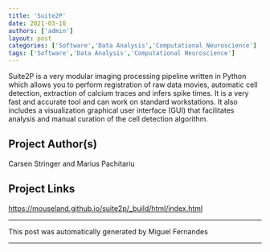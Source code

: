```yaml
---
title: 'Suite2P'
date: 2021-03-16
authors: ['admin']
layout: post
categories: ['Software','Data Analysis','Computational Neuroscience']
tags: ['Software','Data Analysis','Computational Neuroscience']
---
```

Suite2P is a very modular imaging processing pipeline written in Python which allows you to perform registration of raw data movies, automatic cell detection, extraction of calcium traces and infers spike times. It is a very fast and accurate tool and can work on standard workstations. It also includes a visualization graphical user interface (GUI) that facilitates analysis and manual curation of the cell detection algorithm.
## Project Author(s)
Carsen Stringer and Marius Pachitariu
## Project Links
https://mouseland.github.io/suite2p/_build/html/index.html
***
This post was automatically generated by
Miguel Fernandes
***
